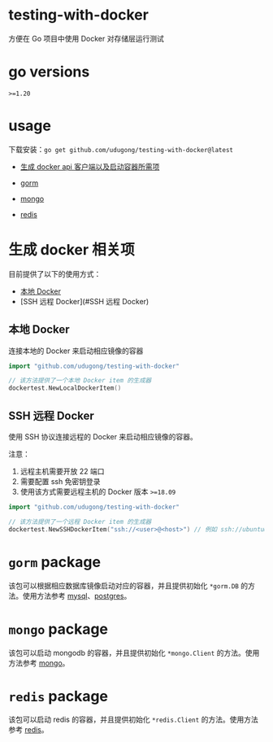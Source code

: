 # testing-with-docker

方便在 Go 项目中使用 Docker 对存储层运行测试

# go versions

`>=1.20`

# usage

下载安装：`go get github.com/udugong/testing-with-docker@latest`

- [生成 docker api 客户端以及启动容器所需项](#生成-docker-相关项)
- [gorm](#gorm-package)

- [mongo](#mongo-package)
- [redis](#redis-package)

# 生成 docker 相关项

目前提供了以下的使用方式：

- [本地 Docker](#本地-Docker)
- [SSH 远程 Docker](#SSH 远程 Docker)

## 本地 Docker

连接本地的 Docker 来启动相应镜像的容器

```go
import "github.com/udugong/testing-with-docker"

// 该方法提供了一个本地 Docker item 的生成器
dockertest.NewLocalDockerItem()
```

## SSH 远程 Docker

使用 SSH 协议连接远程的 Docker 来启动相应镜像的容器。

注意：

1. 远程主机需要开放 22 端口
2. 需要配置 ssh 免密钥登录
3. 使用该方式需要远程主机的 Docker 版本 `>=18.09`

```go
import "github.com/udugong/testing-with-docker"

// 该方法提供了一个远程 Docker item 的生成器
dockertest.NewSSHDockerItem("ssh://<user>@<host>") // 例如 ssh://ubuntu@192.168.1.2
```

# `gorm` package

该包可以根据相应数据库镜像启动对应的容器，并且提供初始化 `*gorm.DB`
的方法。使用方法参考 [mysql](https://github.com/udugong/testing-with-docker/blob/main/gorm/mysql/mysql_test.go)、[postgres](https://github.com/udugong/testing-with-docker/blob/main/gorm/postgres/postgres_test.go)。

# `mongo` package

该包可以启动 mongodb 的容器，并且提供初始化 `*mongo.Client`
的方法。使用方法参考 [mongo](https://github.com/udugong/testing-with-docker/blob/main/mongo/mongo_test.go)。

# `redis` package

该包可以启动 redis 的容器，并且提供初始化 `*redis.Client`
的方法。使用方法参考 [redis](https://github.com/udugong/testing-with-docker/blob/main/redis/redis_test.go)。